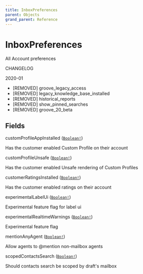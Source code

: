 ```yaml
---
title: InboxPreferences
parent: Objects
grand_parent: Reference
---
```


# InboxPreferences

All Account preferences

CHANGELOG

2020-01
  - [REMOVED] groove_legacy_access
  - [REMOVED] legacy_knowledge_base_installed
  - [REMOVED] historical_reports
  - [REMOVED] show_pinned_searches
  - [REMOVED] groove_20_beta

## Fields

<div class="field-entry ">
  <span id="custom_profile_app_installed" class="field-name anchored">customProfileAppInstalled (<code><a href="/docs/reference/scalar/boolean">Boolean!</a></code>)</span>

  <div class="description-wrapper">
   <p>Has the customer enabled Custom Profile on their account</p>

  </div>
</div>

<div class="field-entry ">
  <span id="custom_profile_unsafe" class="field-name anchored">customProfileUnsafe (<code><a href="/docs/reference/scalar/boolean">Boolean!</a></code>)</span>

  <div class="description-wrapper">
   <p>Has the customer enabled Unsafe rendering of Custom Profiles</p>

  </div>
</div>

<div class="field-entry ">
  <span id="customer_ratings_installed" class="field-name anchored">customerRatingsInstalled (<code><a href="/docs/reference/scalar/boolean">Boolean!</a></code>)</span>

  <div class="description-wrapper">
   <p>Has the customer enabled ratings on their account</p>

  </div>
</div>

<div class="field-entry ">
  <span id="experimental_label_ui" class="field-name anchored">experimentalLabelUi (<code><a href="/docs/reference/scalar/boolean">Boolean!</a></code>)</span>

  <div class="description-wrapper">
   <p>Experimental feature flag for label ui</p>

  </div>
</div>

<div class="field-entry ">
  <span id="experimental_realtime_warnings" class="field-name anchored">experimentalRealtimeWarnings (<code><a href="/docs/reference/scalar/boolean">Boolean!</a></code>)</span>

  <div class="description-wrapper">
   <p>Experimental feature flag</p>

  </div>
</div>

<div class="field-entry ">
  <span id="mention_any_agent" class="field-name anchored">mentionAnyAgent (<code><a href="/docs/reference/scalar/boolean">Boolean!</a></code>)</span>

  <div class="description-wrapper">
   <p>Allow agents to @mention non-mailbox agents</p>

  </div>
</div>

<div class="field-entry ">
  <span id="scoped_contacts_search" class="field-name anchored">scopedContactsSearch (<code><a href="/docs/reference/scalar/boolean">Boolean!</a></code>)</span>

  <div class="description-wrapper">
   <p>Should contacts search be scoped by draft's mailbox</p>

  </div>
</div>

